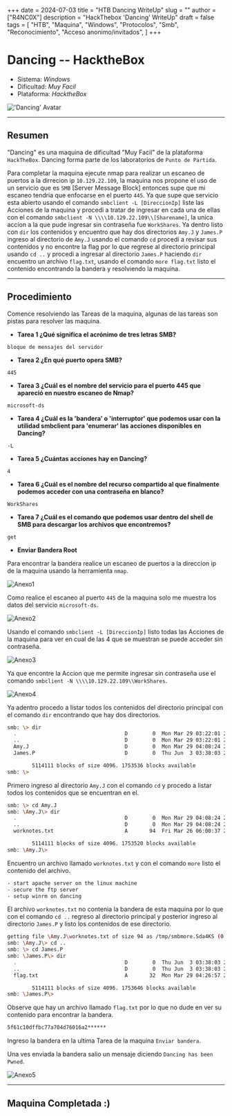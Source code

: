 +++
date = 2024-07-03
title = "HTB Dancing WriteUp"
slug = ""
author = ["R4NC0X"]
description = "HackThebox 'Dancing' WriteUp"
draft = false
tags = [
    "HTB",
    "Maquina",
    "Windows",
    "Protocolos",
    "Smb",
    "Reconocimiento",
    "Acceso anonimo/invitados",
]
+++

# Dancing -- HacktheBox

- Sistema: _Windows_
- Dificultad: _Muy Facil_
- Plataforma: _HacktheBox_

!['Dancing' Avatar](/images/Dancing/Dancing.png)

___

## Resumen 

"Dancing" es una maquina de dificultad "Muy Facil" de la plataforma `HackTheBox`. Dancing forma parte de los laboratorios de `Punto de Partida`.

Para completar la maquina ejecute nmap para realizar un escaneo de puertos a la dirrecion ip `10.129.22.109`, la maquina nos propone el uso de un servicio que es `SMB` [Server Message Block] entonces supe que mi escaneo tendria que enfocarse en el puerto `445`. Ya que supe que servicio esta abierto usando el comando `smbclient -L [DireccionIp]` liste las Acciones de la maquina y procedi a tratar de ingresar en cada una de ellas con el comando `smbclient -N \\\\10.129.22.109\\[Sharename]`, la unica accion a la que pude ingresar sin contraseña fue `WorkShares`. Ya dentro listo con `dir` los contenidos y encuentro que hay dos directorios `Amy.J` y `James.P` ingreso al directorio de `Amy.J` usando el comando `cd` procedi a revisar sus contenidos y no encontre la flag por lo que regrese al directorio principal usando `cd ..` y procedi a ingresar al directorio `James.P` haciendo `dir` encuentro un archivo `flag.txt`, usando el comando `more flag.txt` listo el contenido encontrando la bandera y resolviendo la maquina. 

___

## Procedimiento

Comence resolviendo las Tareas de la maquina, algunas de las tareas son pistas para resolver las maquina.

- **Tarea 1 ¿Qué significa el acrónimo de tres letras SMB?**

`bloque de mensajes del servidor`

- **Tarea 2 ¿En qué puerto opera SMB?**

`445`

- **Tarea 3 ¿Cuál es el nombre del servicio para el puerto 445 que apareció en nuestro escaneo de Nmap?**

`microsoft-ds`

- **Tarea 4 ¿Cuál es la 'bandera' o 'interruptor' que podemos usar con la utilidad smbclient para 'enumerar' las acciones disponibles en Dancing?**

`-L`

- **Tarea 5 ¿Cuántas acciones hay en Dancing?**

`4`

- **Tarea 6 ¿Cuál es el nombre del recurso compartido al que finalmente podemos acceder con una contraseña en blanco?**

`WorkShares`

- **Tarea 7 ¿Cuál es el comando que podemos usar dentro del shell de SMB para descargar los archivos que encontremos?**

`get`

- **Enviar Bandera Root**

Para encontrar la bandera realice un escaneo de puertos a la direccion ip de la maquina usando la herramienta `nmap`.

![Anexo1](/images/Dancing/Anexo1.png)

Como realice el escaneo al puerto `445` de la maquina solo me muestra los datos del servicio `microsoft-ds`. 

![Anexo2](/images/Dancing/Anexo2.png)

Usando el comando `smbclient -L [DireccionIp]` listo todas las Acciones de la maquina para ver en cual de las 4 que se muestran se puede acceder sin contraseña.

![Anexo3](/images/Dancing/Anexo3.png)

Ya que encontre la Accion que me permite ingresar sin contraseña use el comando `smbclient -N \\\\10.129.22.109\\WorkShares`.

![Anexo4](/images/Dancing/Anexo4.png)

Ya adentro procedo a listar todos los contenidos del directorio principal con el comando `dir` encontrando que hay dos directorios.

``` bash
smb: \> dir
  .                                   D        0  Mon Mar 29 03:22:01 2021
  ..                                  D        0  Mon Mar 29 03:22:01 2021
  Amy.J                               D        0  Mon Mar 29 04:08:24 2021
  James.P                             D        0  Thu Jun  3 03:38:03 2021

		5114111 blocks of size 4096. 1753536 blocks available
smb: \> 

```
Primero ingreso al directorio `Amy.J` con el comando `cd` y procedo a listar todos los contenidos que se encuentran en el.

``` bash
smb: \> cd Amy.J
smb: \Amy.J\> dir
  .                                   D        0  Mon Mar 29 04:08:24 2021
  ..                                  D        0  Mon Mar 29 04:08:24 2021
  worknotes.txt                       A       94  Fri Mar 26 06:00:37 2021

		5114111 blocks of size 4096. 1753520 blocks available
smb: \Amy.J\> 

```
Encuentro un archivo llamado `worknotes.txt` y con el comando `more` listo el contenido del archivo.

``` bash
- start apache server on the linux machine
- secure the ftp server
- setup winrm on dancing 

```
El archivo `worknotes.txt` no contenia la bandera de esta maquina por lo que con el comando `cd ..` regreso al directorio principal y posterior ingreso al directorio `James.P` y listo los contenidos de ese directorio.

``` bash
getting file \Amy.J\worknotes.txt of size 94 as /tmp/smbmore.Sda4KS (0.0 KiloBytes/sec) (average 0.0 KiloBytes/sec)
smb: \Amy.J\> cd ..
smb: \> cd James.P
smb: \James.P\> dir
  .                                   D        0  Thu Jun  3 03:38:03 2021
  ..                                  D        0  Thu Jun  3 03:38:03 2021
  flag.txt                            A       32  Mon Mar 29 04:26:57 2021

		5114111 blocks of size 4096. 1753646 blocks available
smb: \James.P\> 

```
Observe que hay un archivo llamado `flag.txt` por lo que no dude en ver su contenido para encontrar la bandera.

``` bash
5f61c10dffbc77a704d76016a2******

```
Ingreso la bandera en la ultima Tarea de la maquina `Enviar bandera`.

Una ves enviada la bandera salio un mensaje diciendo `Dancing has been Pwned`.

![Anexo5](/images/Dancing/Anexo5.png)
___

## Maquina Completada :)



